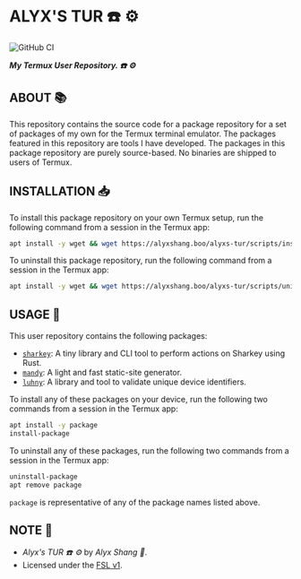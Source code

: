 # ALYX'S TUR :phone: :gear:

![GitHub CI](https://github.com/alyxshang/alyxs-tur/actions/workflows/main.yml/badge.svg)

***My Termux User Repository. :phone: :gear:***

## ABOUT :books:

This repository contains the source code for a package repository for a set of packages of my own for the Termux terminal emulator. The packages featured in this repository are tools I have developed. The packages in this package repository are purely source-based. No binaries are shipped to users of Termux.

## INSTALLATION :inbox_tray:

To install this package repository on your own Termux setup, run the following command from a session in the Termux app:

```bash
apt install -y wget && wget https://alyxshang.boo/alyxs-tur/scripts/install-repo.sh && bash install-repo.sh && apt update && rm -rf install-repo.sh
```

To uninstall this package repository, run the following command from a session in the Termux app:

```bash
apt install -y wget && wget https://alyxshang.boo/alyxs-tur/scripts/uninstall-repo.sh && bash uninstall-repo.sh && apt update && rm -rf uninstall-repo.sh
```

## USAGE :hammer:

This user repository contains the following packages:

- [`sharkey`](https://github.com/alyxshang/sharkey.rs): A tiny library and CLI tool to perform actions on Sharkey using Rust.
- [`mandy`](https://github.com/alyxshang/mandy): A light and fast static-site generator. 
- [`luhny`](https://github.com/alyxshang/luhny.rs): A library and tool to validate unique device identifiers. 

To install any of these packages on your device, run the following two commands from a session in the Termux app:

```bash
apt install -y package
install-package
```

To uninstall any of these packages, run the following two commands from a session in the Termux app:

```bash
uninstall-package
apt remove package
```

`package` is representative of any of the package names listed above.

## NOTE :scroll:

- *Alyx's TUR :phone: :gear:* by *Alyx Shang :black_heart:*.
- Licensed under the [FSL v1](https://github.com/alyxshang/fair-software-license).
